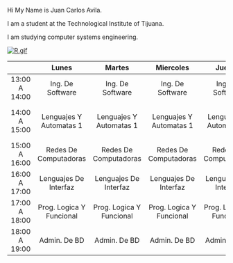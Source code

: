 Hi My Name is Juan Carlos Avila.

I am a student at the Technological Institute of Tijuana.

I am studying computer systems engineering.

[![R.gif](https://i.postimg.cc/pX2Jc5pf/R.gif)](https://postimg.cc/5jRz605y)

|               |           Lunes          |          Martes          |         Miercoles        |          Jueves          |          Viernes         |
|:-------------:|:------------------------:|:------------------------:|:------------------------:|:------------------------:|:------------------------:|
| 13:00 A 14:00 | Ing. De Software         | Ing. De Software         | Ing. De Software         | Ing. De Software         | Ing. De Software         |
| 14:00 A 15:00 | Lenguajes Y Automatas 1  | Lenguajes Y Automatas 1  | Lenguajes Y Automatas 1  | Lenguajes Y Automatas 1  | Lenguajes Y Automatas 1  |
| 15:00 A 16:00 | Redes De Computadoras    | Redes De Computadoras    | Redes De Computadoras    | Redes De Computadoras    |                          |
| 16:00 A 17:00 | Lenguajes De Interfaz    | Lenguajes De Interfaz    | Lenguajes De Interfaz    | Lenguajes De Interfaz    |                          |
| 17:00 A 18:00 | Prog. Logica Y Funcional | Prog. Logica Y Funcional | Prog. Logica Y Funcional | Prog. Logica Y Funcional | Prog. Logica Y Funcional |
| 18:00 A 19:00 | Admin. De BD             | Admin. De BD             | Admin. De BD             | Admin. De BD             | Admin. De BD             |
